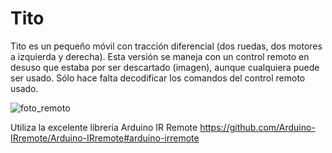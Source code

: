# Tito

Tito es un pequeño móvil con tracción diferencial (dos ruedas, dos motores a izquierda y derecha).
Esta versión se maneja con un control remoto en desuso que estaba por ser descartado (imagen), aunque cualquiera puede ser usado. Sólo hace falta decodificar los comandos del control remoto usado.

![foto_remoto](https://github.com/ClubElectronicaVolta/Tito/assets/145802194/d335877e-7d10-46da-9505-8a234d03a1fd)

Utiliza la excelente libreria Arduino IR Remote
https://github.com/Arduino-IRremote/Arduino-IRremote#arduino-irremote
